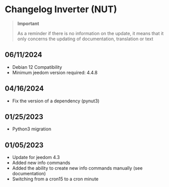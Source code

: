 # Changelog Inverter (NUT)

>**Important**
>
>As a reminder if there is no information on the update, it means that it only concerns the updating of documentation, translation or text

## 06/11/2024

- Debian 12 Compatibility
- Minimum jeedom version required: 4.4.8

## 04/16/2024

- Fix the version of a dependency (pynut3)

## 01/25/2023

- Python3 migration

## 01/05/2023

- Update for jeedom 4.3
- Added new info commands
- Added the ability to create new info commands manually (see documentation)
- Switching from a cron15 to a cron minute

